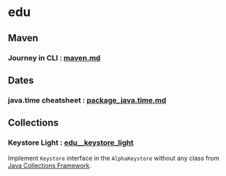 # edu

## Maven

### Journey in CLI : [maven.md](https://github.com/andras-nix/edu/blob/main/maven.md)

## Dates

### java.time cheatsheet : [package_java.time.md](https://github.com/andras-nix/edu/blob/main/package_java.time.md)

## Collections

### Keystore Light : [edu__keystore_light](https://github.com/andras-nix/edu__keystore_light)

Implement `Keystore` interface in the `AlphaKeystore` without any class from [Java Collections Framework](https://docs.oracle.com/javase/8/docs/technotes/guides/collections/overview.html).
